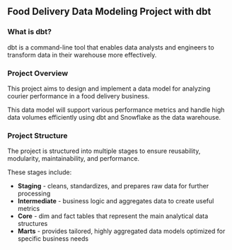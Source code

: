 ## Food Delivery Data Modeling Project with dbt

### What is dbt?
dbt is a command-line tool that enables data analysts and engineers to transform data in their warehouse more effectively. 

###  Project Overview
This project aims to design and implement a data model for analyzing courier performance in a food delivery business. 

This data model will support various performance metrics and handle high data volumes efficiently using dbt and Snowflake as the data warehouse.

###  Project Structure
The project is structured into multiple stages to ensure reusability, modularity, maintainability, and performance. 

These stages include:

* **Staging** -  cleans, standardizes, and prepares raw data for further processing
* **Intermediate** -  business logic and aggregates data to create useful metrics
* **Core** - dim and fact tables that represent the main analytical data structures 
* **Marts** - provides tailored, highly aggregated data models optimized for specific business needs


